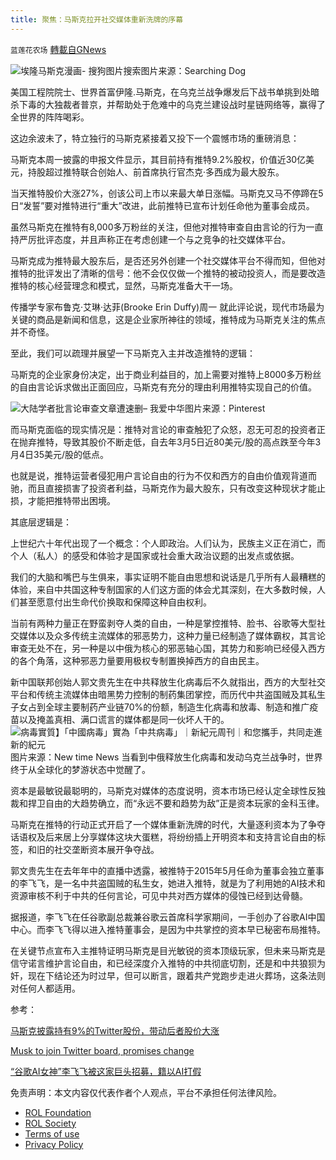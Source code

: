 ```yaml
---
title: 聚焦：马斯克拉开社交媒体重新洗牌的序幕
---
```

`蓝莲花农场` [轉載自GNews](https://gnews.org/zh-hans/2297310/)

![埃隆马斯克漫画- 搜狗图片搜索](https://i02piccdn.sogoucdn.com/26e67db74701fe88)图片来源：Searching Dog

美国工程院院士、世界首富伊隆.马斯克，在乌克兰战争爆发后下战书单挑到处暗杀下毒的大独裁者普京，并帮助处于危难中的乌克兰建设战时星链网络等，赢得了全世界的阵阵喝彩。

这边余波未了，特立独行的马斯克紧接着又投下一个震憾市场的重磅消息：

马斯克本周一披露的申报文件显示，其目前持有推特9.2%股权，价值近30亿美元，持股超过推特联合创始人、前首席执行官杰克·多西成为最大股东。

当天推特股价大涨27%，创该公司上市以来最大单日涨幅。马斯克又马不停蹄在5日“发誓”要对推特进行“重大”改进，此前推特已宣布计划任命他为董事会成员。

虽然马斯克在推特有8,000多万粉丝的关注，但他对推特审查自由言论的行为一直持严厉批评态度，并且声称正在考虑创建一个与之竞争的社交媒体平台。

马斯克成为推特最大股东后，是否还另外创建一个社交媒体平台不得而知，但他对推特的批评发出了清晰的信号：他不会仅仅做一个推特的被动投资人，而是要改造推特的核心经营理念和模式，显然，马斯克准备大干一场。

传播学专家布鲁克·艾琳·达菲(Brooke Erin Duffy)周一 就此评论说，现代市场最为关键的商品是新闻和信息，这是企业家所神往的领域，推特成为马斯克关注的焦点并不奇怪。

至此，我们可以疏理并展望一下马斯克入主并改造推特的逻辑：

马斯克的企业家身份决定，出于商业利益目的，加上需要对推特上8000多万粉丝的自由言论诉求做出正面回应，马斯克有充分的理由利用推特实现自己的价值。

![大陆学者批言论审查文章遭速删– 我爱中华](https://www.china5000.us/wp-content/uploads/2017/07/hqdefault.jpg)图片来源：Pinterest

而马斯克面临的现实情况是：推特对言论的审查触犯了众怒，忍无可忍的投资者正在抛弃推特，导致其股价不断走低，自去年3月5日近80美元/股的高点跌至今年3月4日35美元/股的低点。

也就是说，推特运营者侵犯用户言论自由的行为不仅和西方的自由价值观背道而驰，而且直接损害了投资者利益，马斯克作为最大股东，只有改变这种现状才能止损，才能把推特带出困境。

其底层逻辑是：

上世纪六十年代出现了一个概念：个人即政治。人们认为，民族主义正在消亡，而个人（私人）的感受和体验才是国家或社会重大政治议题的出发点或依据。

我们的大脑和嘴巴与生俱来，事实证明不能自由思想和说话是几乎所有人最糟糕的体验，来自中共国这种专制国家的人们这方面的体会尤其深刻，在大多数时候，人们甚至愿意付出生命代价换取和保障这种自由权利。

当前有两种力量正在野蛮剥夺人类的自由，一种是掌控推特、脸书、谷歌等大型社交媒体以及众多传统主流媒体的邪恶势力，这种力量已经制造了媒体霸权，其言论审查无处不在，另一种是以中俄为核心的邪恶轴心国，其势力和影响已经侵入西方的各个角落，这种邪恶力量要用极权专制置换掉西方的自由民主。

新中国联邦创始人郭文贵先生在中共释放生化病毒后不久就指出，西方的大型社交平台和传统主流媒体由暗黑势力控制的制药集团掌控，而历代中共盗国贼及其私生子女占到全球主要制药产业链70%的份额，制造生化病毒和放毒、制造和推广疫苗以及掩盖真相、满口谎言的媒体都是同一伙坏人干的。
![病毒實質】「中國病毒」實為「中共病毒」｜新紀元周刊｜和您攜手，共同走進新的紀元](https://www.epochweekly.com/uploads/pictures/12579/content_669-38-01.gif)图片来源：New time News
当看到中俄释放生化病毒和发动乌克兰战争时，世界终于从全球化的梦游状态中觉醒了。

资本是最敏锐最聪明的，马斯克对媒体的态度说明，资本市场已经认定全球性反独裁和捍卫自由的大趋势确立，而“永远不要和趋势为敌”正是资本玩家的金科玉律。

马斯克在推特的行动正式开启了一个媒体重新洗牌的时代，大量逐利资本为了争夺话语权及后来居上分享媒体这块大蛋糕，将纷纷插上开明资本和支持言论自由的标签，和旧的社交垄断资本展开争夺战。

郭文贵先生在去年年中的直播中透露，被推特于2015年5月任命为董事会独立董事的李飞飞，是一名中共盗国贼的私生女，她进入推特，就是为了利用她的AI技术和资源审核不利于中共的任何言论，可见中共对西方媒体的侵蚀已经到达骨髓。

据报道，李飞飞在任谷歌副总裁兼谷歌云首席科学家期间，一手创办了谷歌AI中国中心。而李飞飞得以进入推特董事会，是因为中共掌控的资本早已秘密布局推特。

在关键节点宣布入主推特证明马斯克是目光敏锐的资本顶级玩家，但未来马斯克是信守诺言维护言论自由，和已经深度介入推特的中共彻底切割，还是和中共狼狈为奸，现在下结论还为时过早，但可以断言，跟着共产党跑步走进火葬场，这条法则对任何人都适用。

参考：

[马斯克披露持有9%的Twitter股份，带动后者股价大涨](https://cn.wsj.com/amp/articles/%E9%A9%AC%E6%96%AF%E5%85%8B%E6%8A%AB%E9%9C%B2%E6%8C%81%E6%9C%899-%E7%9A%84twitter%E8%82%A1%E4%BB%BD-%E5%B8%A6%E5%8A%A8%E5%90%8E%E8%80%85%E8%82%A1%E4%BB%B7%E5%A4%A7%E6%B6%A8-11649124308)

[Musk to join Twitter board, promises change](https://www.reuters.com/technology/twitter-name-top-shareholder-musk-board-2022-04-05/)

[“谷歌AI女神”李飞飞被这家巨头招募，籍以AI打假](https://ottawawelife.com/news/3253)

 

免责声明：本文内容仅代表作者个人观点，平台不承担任何法律风险。

- [ROL Foundation](https://rolfoundation.org/)
- [ROL Society](https://rolsociety.org/)
- [Terms of use](https://gnews.org/terms-of-use-3/)
- [Privacy Policy](https://gnews.org/privacy-policy/)
